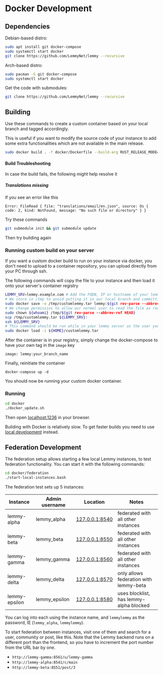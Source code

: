 # Docker Development

## Dependencies

Debian-based distro:

```bash
sudo apt install git docker-compose
sudo systemctl start docker
git clone https://github.com/LemmyNet/lemmy --recursive
```

Arch-based distro:

```bash
sudo pacman -S git docker-compose
sudo systemctl start docker
```

Get the code with submodules:

```bash
git clone https://github.com/LemmyNet/lemmy --recursive
```

## Building

Use these commands to create a custom container based on your local branch and tagged accordingly.

This is useful if you want to modify the source code of your instance to add some extra functionalities which are not available in the main release.

```bash
sudo docker build . -f docker/Dockerfile --build-arg RUST_RELEASE_MODE=release -t "lemmy:${git rev-parse --abbrev-ref HEAD}"
```

#### Build Troubleshooting

In case the build fails, the following might help resolve it

##### Translations missing

If you see an error like this

```
Error: FileRead { file: "translations/email/en.json", source: Os { code: 2, kind: NotFound, message: "No such file or directory" } }
```

Try these commands

```bash
git submodule init && git submodule update
```

Then try building again

### Running custom build on your server

If you want a custom docker build to run on your instance via docker, you don't need to upload to a container repository, you can upload directly from your PC through ssh.

The following commands will copy the file to your instance and then load it onto your server's container registry

```bash
LEMMY_SRV=lemmy.example.com # Add the FQDN, IP or hostname of your lemmy server here
# We store in /tmp to avoid putting it in our local branch and committing it by mistake
sudo docker save -o /tmp/customlemmy.tar lemmy:${git rev-parse --abbrev-ref HEAD}
# We change permissios to allow our normal user to read the file as root might not have ssh keys
sudo chown ${whoami} /tmp/${git rev-parse --abbrev-ref HEAD}
scp /tmp/customlemmy.tar ${LEMMY_SRV}:
ssh ${LEMMY_SRV}
# This command should be run while in your lemmy server as the user you uploaded
sudo docker load -i ${HOME}/customlemmy.tar
```

After the container is in your registry, simply change the docker-compose to have your own tag in the `image` key

```
image: lemmy:your_branch_name
```

Finally, reinitiate the container

```
docker-compose up -d
```

You should now be running your custom docker container.

### Running

```bash
cd docker
./docker_update.sh
```

Then open [localhost:1236](http://localhost:1236) in your browser.

Building with Docker is relatively slow. To get faster builds you need to use [local development](02-local-development.md) instead.

## Federation Development

The federation setup allows starting a few local Lemmy instances, to test federation functionality. You can start it with the following commands:

```bash
cd docker/federation
./start-local-instances.bash
```

The federation test sets up 5 instances:

| Instance      | Admin username | Location                                | Notes                                   |
| ------------- | -------------- | --------------------------------------- | --------------------------------------- |
| lemmy-alpha   | lemmy_alpha    | [127.0.0.1:8540](http://127.0.0.1:8540) | federated with all other instances      |
| lemmy-beta    | lemmy_beta     | [127.0.0.1:8550](http://127.0.0.1:8550) | federated with all other instances      |
| lemmy-gamma   | lemmy_gamma    | [127.0.0.1:8560](http://127.0.0.1:8560) | federated with all other instances      |
| lemmy-delta   | lemmy_delta    | [127.0.0.1:8570](http://127.0.0.1:8570) | only allows federation with lemmy-beta  |
| lemmy-epsilon | lemmy_epsilon  | [127.0.0.1:8580](http://127.0.0.1:8580) | uses blocklist, has lemmy-alpha blocked |

You can log into each using the instance name, and `lemmylemmy` as the password, IE (`lemmy_alpha`, `lemmylemmy`).

To start federation between instances, visit one of them and search for a user, community or post, like this. Note that
the Lemmy backend runs on a different port than the frontend, so you have to increment the port number from
the URL bar by one.

- `http://lemmy-gamma:8561/u/lemmy-gamma`
- `http://lemmy-alpha:8541/c/main`
- `http://lemmy-beta:8551/post/3`
